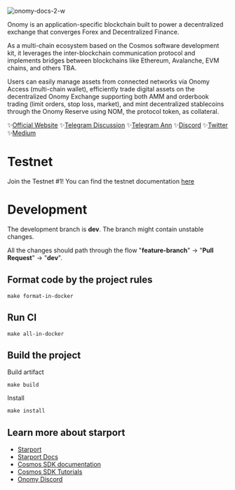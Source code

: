 ![onomy-docs-2-w](https://user-images.githubusercontent.com/76499838/136600840-a123064b-e1c6-4e40-a08d-d36499c48e4b.png)

Onomy is an application-specific blockchain built to power a decentralized exchange that converges Forex and Decentralized Finance.

As a multi-chain ecosystem based on the Cosmos software development kit, it leverages the inter-blockchain communication protocol and implements bridges between blockchains like Ethereum, Avalanche, EVM chains, and others TBA.

Users can easily manage assets from connected networks via Onomy Access (multi-chain wallet), efficiently trade digital assets on the decentralized Onomy Exchange supporting both AMM and orderbook trading (limit orders, stop loss, market), and mint decentralized stablecoins through the Onomy Reserve using NOM, the protocol token, as collateral.

✨[Official Website](https://onomy.io/)
✨[Telegram Discussion](https://t.me/onomyprotocol)
✨[Telegram Ann](https://t.me/onomyannouncements)
✨[Discord](https://discord.gg/u5qcykwJqV)
✨[Twitter](https://twitter.com/OnomyProtocol)
✨[Medium](https://medium.com/onomy-protocol) 


# Testnet

Join the Testnet #1! You can find the testnet documentation [here](docs/testnet/testnet.md) 

# Development

The development branch is **dev**. The branch might contain unstable changes.

All the changes should path through the flow "**feature-branch**" -> "**Pull Request**" -> "**dev**".

## Format code by the project rules

```
make format-in-docker
```

## Run CI 

```
make all-in-docker
```

## Build the project

Build artifact
```
make build
```

Install
```
make install
```

## Learn more about starport

- [Starport](https://github.com/tendermint/starport)
- [Starport Docs](https://docs.starport.network)
- [Cosmos SDK documentation](https://docs.cosmos.network)
- [Cosmos SDK Tutorials](https://tutorials.cosmos.network)
- [Onomy Discord](https://discord.gg/u5qcykwJqV)

